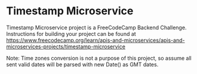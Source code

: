 # Timestamp Microservice

Timestamp Microservice project is a FreeCodeCamp Backend Challenge.
 Instructions for building your project can be found at https://www.freecodecamp.org/learn/apis-and-microservices/apis-and-microservices-projects/timestamp-microservice

 Note: Time zones conversion is not a purpose of this project, so assume all sent valid dates will be parsed with new Date() as GMT dates.
